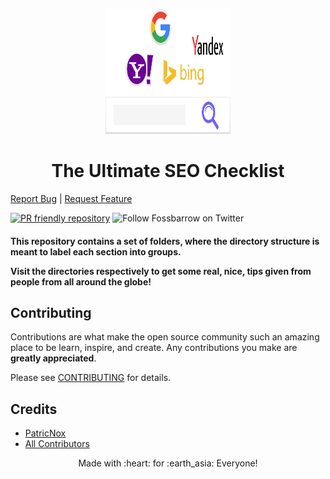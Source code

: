 <p align="center">
  <a href="https://github.com/fossbarrow/ultimate-seo-checklist">
    <img src="./logo.svg" alt="Logo" width="200" height="200">
  </a>
</p>

<h1 align="center">The Ultimate SEO Checklist</h1>

<p class="flex">
 <a href="https://github.com/fossbarrow/ultimate-seo-checklistissues">Report Bug</a> |
 <a href="https://github.com/fossbarrow/ultimate-seo-checklist/issues">Request Feature</a> 
</p>

<p>

 [![PR friendly repository](https://img.shields.io/badge/Pull--Request-are%20welcome!-ff69b4)](/compare)
 ![Follow Fossbarrow on Twitter](https://img.shields.io/twitter/follow/fossbarrow?style=social)

</p>

<h4>

 This repository contains a set of folders, where the directory structure is meant to label each section into groups.

 Visit the directories respectively to get some real, nice, tips given from people from all around the globe!

</h4>

## Contributing

Contributions are what make the open source community such an amazing place to be learn, inspire, and create. Any contributions you make are **greatly appreciated**.

Please see [CONTRIBUTING](CONTRIBUTING.md) for details.

## Credits

- [PatricNox](https://github.com/PatricNox)
- [All Contributors](../../contributors)

<p align="center">Made with :heart:  for :earth_asia:  Everyone!</p>
